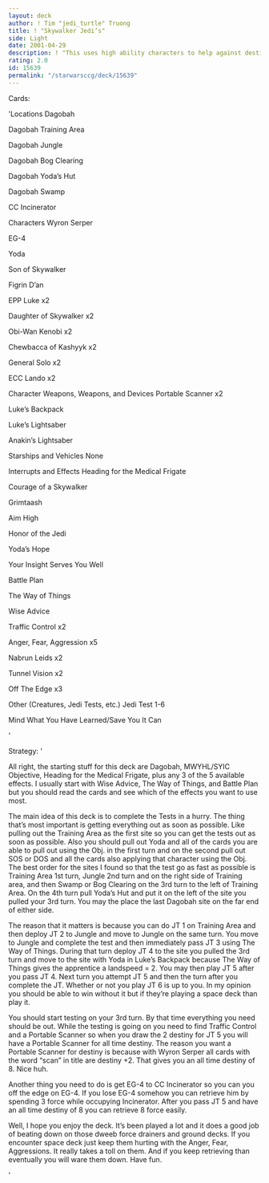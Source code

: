 ```yaml
---
layout: deck
author: ! Tim "jedi_turtle" Truong
title: ! "Skywalker Jedi’s"
side: Light
date: 2001-04-29
description: ! "This uses high ability characters to help against destiny draws"
rating: 2.0
id: 15639
permalink: "/starwarsccg/deck/15639"
---
```

Cards: 

'Locations Dagobah 

Dagobah Training Area 

Dagobah Jungle 

Dagobah Bog Clearing 

Dagobah Yoda&#8217;s Hut 

Dagobah Swamp 

CC Incinerator 



Characters Wyron Serper 

EG-4 

Yoda 

Son of Skywalker 

Figrin D&#8217;an 

EPP Luke x2 

Daughter of Skywalker x2 

Obi-Wan Kenobi x2 

Chewbacca of Kashyyk x2 

General Solo x2 

ECC Lando x2 



Character Weapons, Weapons, and Devices Portable Scanner x2 

Luke&#8217;s Backpack 

Luke&#8217;s Lightsaber 

Anakin&#8217;s Lightsaber 



Starships and Vehicles None


Interrupts and Effects Heading for the Medical Frigate 

Courage of a Skywalker 

Grimtaash 

Aim High 

Honor of the Jedi 

Yoda&#8217;s Hope 

Your Insight Serves You Well 

Battle Plan 

The Way of Things 

Wise Advice 

Traffic Control x2 

Anger, Fear, Aggression x5 

Nabrun Leids x2 

Tunnel Vision x2 

Off The Edge x3 



Other (Creatures, Jedi Tests, etc.) Jedi Test 1-6 

Mind What You Have Learned/Save You It Can 

'

Strategy: '

All right, the starting stuff for this deck are Dagobah, MWYHL/SYIC Objective, Heading for the Medical Frigate, plus any 3 of the 5 available effects. I usually start with Wise Advice, The Way of Things, and Battle Plan but you should read the cards and see which of the effects you want to use most. 

The main idea of this deck is to complete the Tests in a hurry. The thing that&#8217;s most important is getting everything out as soon as possible. Like pulling out the Training Area as the first site so you can get the tests out as soon as possible. Also you should pull out Yoda and all of the cards you are able to pull out using the Obj. in the first turn and on the second pull out SOS or DOS and all the cards also applying that character using the Obj. The best order for the sites I found so that the test go as fast as possible is Training Area 1st turn, Jungle 2nd turn and on the right side of Training area, and then Swamp or Bog Clearing on the 3rd turn to the left of Training Area. On the 4th turn pull Yoda&#8217;s Hut and put it on the left of the site you pulled your 3rd turn. You may the place the last Dagobah site on the far end of either side. 

The reason that it matters is because you can do JT 1 on Training Area and then deploy JT 2 to Jungle and move to Jungle on the same turn. You move to Jungle and complete the test and then immediately pass JT 3 using The Way of Things. During that turn deploy JT 4 to the site you pulled the 3rd turn and move to the site with Yoda in Luke&#8217;s Backpack because The Way of Things gives the apprentice a landspeed = 2. You may then play JT 5 after you pass JT 4. Next turn you attempt JT 5 and then the turn after you complete the JT. Whether or not you play JT 6 is up to you. In my opinion you should be able to win without it but if they&#8217;re playing a space deck than play it. 

You should start testing on your 3rd turn. By that time everything you need should be out. While the testing is going on you need to find Traffic Control and a Portable Scanner so when you draw the 2 destiny for JT 5 you will have a Portable Scanner for all time destiny. The reason you want a Portable Scanner for destiny is because with Wyron Serper all cards with the word &#8220;scan&#8221; in title are destiny +2. That gives you an all time destiny of 8. Nice huh. 

Another thing you need to do is get EG-4 to CC Incinerator so you can you off the edge on EG-4. If you lose EG-4 somehow you can retrieve him by spending 3 force while occupying Incinerator. After you pass JT 5 and have an all time destiny of 8 you can retrieve 8 force easily. 

Well, I hope you enjoy the deck. It&#8217;s been played a lot and it does a good job of beating down on those dweeb force drainers and ground decks. If you encounter space deck just keep them hurting with the Anger, Fear, Aggressions. It really takes a toll on them. And if you keep retrieving than eventually you will ware them down. Have fun. 

'
